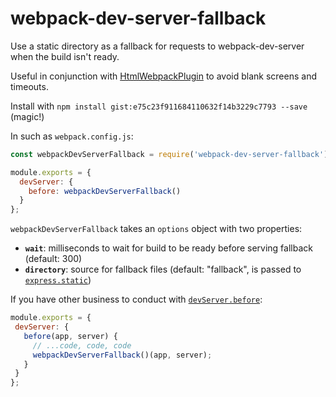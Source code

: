 # webpack-dev-server-fallback

Use a static directory as a fallback for requests to webpack-dev-server when the build isn't ready. 

Useful in conjunction with [HtmlWebpackPlugin](https://github.com/jantimon/html-webpack-plugin) to avoid blank screens and timeouts.

Install with `npm install gist:e75c23f911684110632f14b3229c7793 --save` (magic!)

In such as `webpack.config.js`:

```js
const webpackDevServerFallback = require('webpack-dev-server-fallback');

module.exports = {
  devServer: {
    before: webpackDevServerFallback()
  }
};
```

`webpackDevServerFallback` takes an `options` object with two properties:
  - **`wait`**: milliseconds to wait for build to be ready before serving fallback (default: 300)
  - **`directory`**: source for fallback files (default: "fallback", is passed to [`express.static`](https://expressjs.com/en/starter/static-files.html))
 
If you have other business to conduct with [`devServer.before`](https://webpack.js.org/configuration/dev-server#devserverbefore):
 
 ```js
module.exports = {
  devServer: {
    before(app, server) {
      // ...code, code, code
      webpackDevServerFallback()(app, server);
    }
  }
};
```
 
 